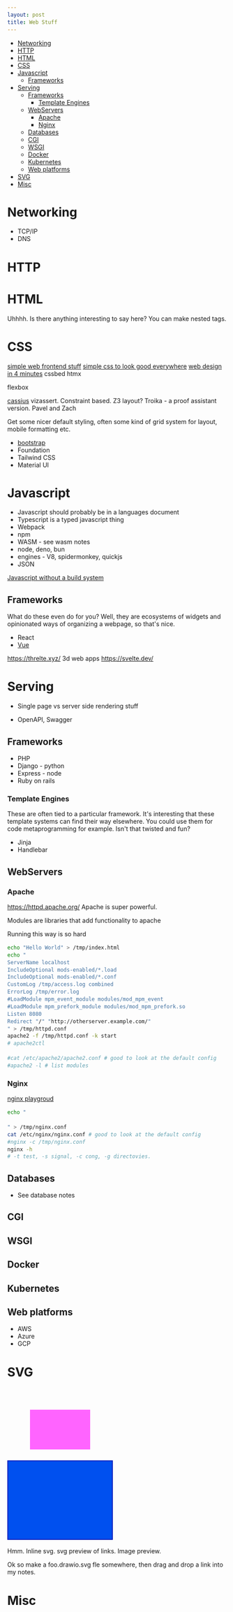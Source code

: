 ```yaml
---
layout: post
title: Web Stuff
---
```

- [Networking](#networking)
- [HTTP](#http)
- [HTML](#html)
- [CSS](#css)
- [Javascript](#javascript)
  - [Frameworks](#frameworks)
- [Serving](#serving)
  - [Frameworks](#frameworks-1)
    - [Template Engines](#template-engines)
  - [WebServers](#webservers)
    - [Apache](#apache)
    - [Nginx](#nginx)
  - [Databases](#databases)
  - [CGI](#cgi)
  - [WSGI](#wsgi)
  - [Docker](#docker)
  - [Kubernetes](#kubernetes)
  - [Web platforms](#web-platforms)
- [SVG](#svg)
- [Misc](#misc)

# Networking

- TCP/IP
- DNS

# HTTP

# HTML

Uhhhh. Is there anything interesting to say here?
You can make nested tags.

# CSS

[simple web frontend stuff](https://news.ycombinator.com/item?id=32011439)
[simple css to look good everywhere](https://news.ycombinator.com/item?id=32972004)
[web design in 4 minutes](https://jgthms.com/web-design-in-4-minutes/)
cssbed
htmx

flexbox

[cassius](https://cassius.uwplse.org/) vizassert. Constraint based. Z3 layout? Troika - a proof assistant version. Pavel and Zach

Get some nicer default styling, often some kind of grid system for layout, mobile formatting etc.

- [bootstrap](https://getbootstrap.com/)
- Foundation
- Tailwind CSS
- Material UI

# Javascript

- Javascript should probably be in a languages document
- Typescript is a typed javascript thing
- Webpack
- npm
- WASM - see wasm notes
- node, deno, bun
- engines - V8, spidermonkey, quickjs
- JSON

[Javascript without a build system](https://jvns.ca/blog/2023/02/16/writing-javascript-without-a-build-system/)

## Frameworks

What do these even do for you? Well, they are ecosystems of widgets and opinionated ways of organizing a webpage, so that's nice.

- React
- [Vue](https://vuejs.org/)

<https://threlte.xyz/> 3d web apps
<https://svelte.dev/>

# Serving

- Single page vs server side rendering stuff

- OpenAPI, Swagger

## Frameworks

- PHP
- Django - python
- Express - node
- Ruby on rails

### Template Engines

These are often tied to a particular framework. It's interesting that these template systems can find their way elsewhere. You could use them for code metaprogramming for example. Isn't that twisted and fun?

- Jinja
- Handlebar

## WebServers

### Apache

<https://httpd.apache.org/>
Apache is super powerful.

Modules are libraries that add functionality to apache

Running this way is so hard

```bash
echo "Hello World" > /tmp/index.html
echo "
ServerName localhost
IncludeOptional mods-enabled/*.load
IncludeOptional mods-enabled/*.conf
CustomLog /tmp/access.log combined
ErrorLog /tmp/error.log
#LoadModule mpm_event_module modules/mod_mpm_event
#LoadModule mpm_prefork_module modules/mod_mpm_prefork.so
Listen 8080
Redirect "/" "http://otherserver.example.com/"
" > /tmp/httpd.conf
apache2 -f /tmp/httpd.conf -k start
# apache2ctl

#cat /etc/apache2/apache2.conf # good to look at the default config
#apache2 -l # list modules
```

### Nginx

[nginx playgroud](https://jvns.ca/blog/2021/09/24/new-tool--an-nginx-playground/)

```bash
echo "

" > /tmp/nginx.conf
cat /etc/nginx/nginx.conf # good to look at the default config
#nginx -c /tmp/nginx.conf
nginx -h
# -t test, -s signal, -c cong, -g directovies.
```

## Databases

- See database notes

## CGI

## WSGI

## Docker

## Kubernetes

## Web platforms

- AWS
- Azure
- GCP

# SVG

<svg>
    <rect x="52" y="51" width="138" height="91" fill="rgb(255, 100, 255)"/>
</svg>

![a blue square](/assets/test.drawio.svg)

Hmm. Inline svg. svg preview of links. Image preview.

Ok so make a foo.drawio.svg fle somewhere, then drag and drop a link into my notes.

# Misc
